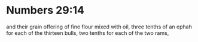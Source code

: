 # Numbers 29:14

and their grain offering of fine flour mixed with oil, three tenths of an ephah for each of the thirteen bulls, two tenths for each of the two rams,
